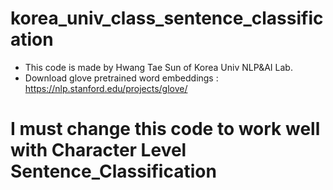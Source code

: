 # korea_univ_class_sentence_classification
- This code is made by Hwang Tae Sun of Korea Univ NLP&AI Lab.
- Download glove pretrained word embeddings : <a href="https://nlp.stanford.edu/projects/glove/">https://nlp.stanford.edu/projects/glove/</a>
# I must change this code to work well with Character Level Sentence_Classification


